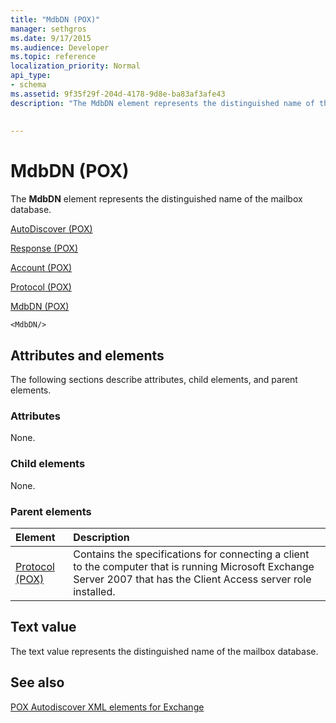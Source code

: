 ```yaml
---
title: "MdbDN (POX)"
manager: sethgros
ms.date: 9/17/2015
ms.audience: Developer
ms.topic: reference
localization_priority: Normal
api_type:
- schema
ms.assetid: 9f35f29f-204d-4178-9d8e-ba83af3afe43
description: "The MdbDN element represents the distinguished name of the mailbox database."
 
 
---
```


# MdbDN (POX)

The **MdbDN** element represents the distinguished name of the mailbox database. 
  
[AutoDiscover (POX)](autodiscover-pox.md)
  
[Response (POX)](response-pox.md)
  
[Account (POX)](account-pox.md)
  
[Protocol (POX)](protocol-pox.md)
  
[MdbDN (POX)](mdbdn-pox.md)
  
```
<MdbDN/>
```

## Attributes and elements

The following sections describe attributes, child elements, and parent elements.
  
### Attributes

None.
  
### Child elements

None.
  
### Parent elements

|**Element**|**Description**|
|:-----|:-----|
|[Protocol (POX)](protocol-pox.md) <br/> |Contains the specifications for connecting a client to the computer that is running Microsoft Exchange Server 2007 that has the Client Access server role installed.  <br/> |
   
## Text value

The text value represents the distinguished name of the mailbox database.
  
## See also



[POX Autodiscover XML elements for Exchange](pox-autodiscover-xml-elements-for-exchange.md)

